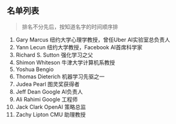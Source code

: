 ## 名单列表
> 排名不分先后，按知道名字的时间顺序排
1. Gary Marcus 纽约大学心理学教授，曾任Uber AI实验室总负责人
2. Yann Lecun 纽约大学教授，Facebook AI首席科学家
3. Richard S. Sutton 强化学习之父
4. Shimon Whiteson 牛津大学计算机系教授
5. Yoshua Bengio
6. Thomas Dieterich 机器学习先驱之一
7. Judea Pearl 图灵奖获得者
8. Jeff Dean Google AI负责人
9. Ali Rahimi Google 工程师
10. Jack Clark OpenAI 策略总监
11. Zachy Lipton CMU 助理教授